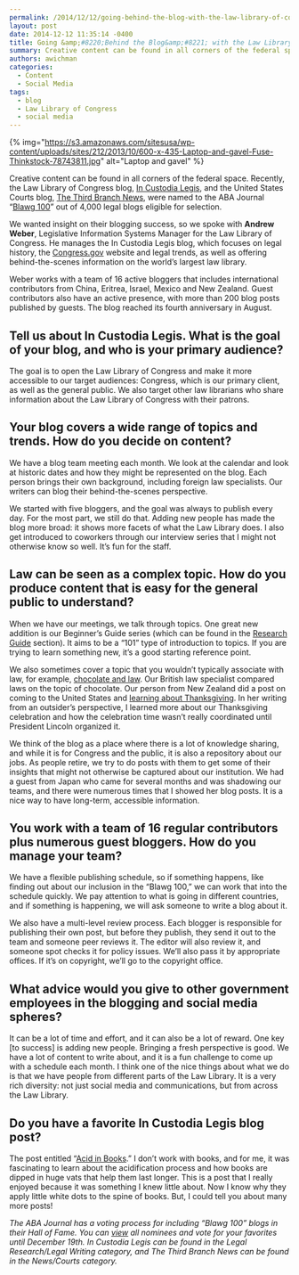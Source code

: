 ```yaml
---
permalink: /2014/12/12/going-behind-the-blog-with-the-law-library-of-congress/
layout: post
date: 2014-12-12 11:35:14 -0400
title: Going &amp;#8220;Behind the Blog&amp;#8221; with the Law Library of Congress
summary: Creative content can be found in all corners of the federal space. Recently, the Law Library of Congress blog, In&nbsp;Custodia Legis, and the United States Courts blog, The Third Branch News, were named to the&nbsp;ABA Journal&nbsp;&ldquo;Blawg 100&rdquo; out of 4,000 legal blogs eligible for selection. We wanted insight on their blogging success, so we spoke
authors: awichman
categories:
  - Content
  - Social Media
tags:
  - blog
  - Law Library of Congress
  - social media
---
```


{% img="https://s3.amazonaws.com/sitesusa/wp-content/uploads/sites/212/2013/10/600-x-435-Laptop-and-gavel-Fuse-Thinkstock-78743811.jpg" alt="Laptop and gavel" %} 

Creative content can be found in all corners of the federal space. Recently, the Law Library of Congress blog, [In Custodia Legis](http://blogs.gov.gov/law/), and the United States Courts blog, [The Third Branch News](http://news.uscourts.gov/), were named to the ABA Journal “[Blawg 100](http://www.abajournal.com/blawg100)” out of 4,000 legal blogs eligible for selection.

We wanted insight on their blogging success, so we spoke with **Andrew Weber**, Legislative Information Systems Manager for the Law Library of Congress. He manages the In Custodia Legis blog, which focuses on legal history, the [Congress.gov](https://www.congress.gov/) website and legal trends, as well as offering behind-the-scenes information on the world’s largest law library.

Weber works with a team of 16 active bloggers that includes international contributors from China, Eritrea, Israel, Mexico and New Zealand. Guest contributors also have an active presence, with more than 200 blog posts published by guests. The blog reached its fourth anniversary in August.

## **Tell us about In Custodia Legis. What is the goal of your blog, and who is your primary audience?**

The goal is to open the Law Library of Congress and make it more accessible to our target audiences: Congress, which is our primary client, as well as the general public. We also target other law librarians who share information about the Law Library of Congress with their patrons.

## **Your blog covers a wide range of topics and trends. How do you decide on content?**

We have a blog team meeting each month. We look at the calendar and look at historic dates and how they might be represented on the blog. Each person brings their own background, including foreign law specialists. Our writers can blog their behind-the-scenes perspective.

We started with five bloggers, and the goal was always to publish every day. For the most part, we still do that. Adding new people has made the blog more broad: it shows more facets of what the Law Library does. I also get introduced to coworkers through our interview series that I might not otherwise know so well. It’s fun for the staff.

## **Law can be seen as a complex topic. How do you produce content that is easy for the general public to understand?**

When we have our meetings, we talk through topics. One great new addition is our Beginner’s Guide series (which can be found in the [Research Guide](http://blogs.gov.gov/law/category/research-guide-2/) section). It aims to be a “101” type of introduction to topics. If you are trying to learn something new, it’s a good starting reference point.

We also sometimes cover a topic that you wouldn&#8217;t typically associate with law, for example, [chocolate and law](http://blogs.gov.gov/law/2011/05/chocolate-candy-and-the-law/). Our British law specialist compared laws on the topic of chocolate. Our person from New Zealand did a post on coming to the United States and [learning about Thanksgiving](http://blogs.gov.gov/law/2010/11/happy-thanksgiving/). In her writing from an outsider’s perspective, I learned more about our Thanksgiving celebration and how the celebration time wasn’t really coordinated until President Lincoln organized it.

We think of the blog as a place where there is a lot of knowledge sharing, and while it is for Congress and the public, it is also a repository about our jobs. As people retire, we try to do posts with them to get some of their insights that might not otherwise be captured about our institution. We had a guest from Japan who came for several months and was shadowing our teams, and there were numerous times that I showed her blog posts. It is a nice way to have long-term, accessible information.

## **You work with a team of 16 regular contributors plus numerous guest bloggers. How do you manage your team?**

We have a flexible publishing schedule, so if something happens, like finding out about our inclusion in the “Blawg 100,” we can work that into the schedule quickly. We pay attention to what is going in different countries, and if something is happening, we will ask someone to write a blog about it.

We also have a multi-level review process. Each blogger is responsible for publishing their own post, but before they publish, they send it out to the team and someone peer reviews it. The editor will also review it, and someone spot checks it for policy issues. We’ll also pass it by appropriate offices. If it’s on copyright, we’ll go to the copyright office.

## **What advice would you give to other government employees in the blogging and social media spheres?**

It can be a lot of time and effort, and it can also be a lot of reward. One key [to success] is adding new people. Bringing a fresh perspective is good. We have a lot of content to write about, and it is a fun challenge to come up with a schedule each month. I think one of the nice things about what we do is that we have people from different parts of the Law Library. It is a very rich diversity: not just social media and communications, but from across the Law Library.

## **Do you have a favorite In Custodia Legis blog post?**

The post entitled “[Acid in Books](http://blogs.gov.gov/law/2010/12/deacidification/).” I don’t work with books, and for me, it was fascinating to learn about the acidification process and how books are dipped in huge vats that help them last longer. This is a post that I really enjoyed because it was something I knew little about. Now I know why they apply little white dots to the spine of books. But, I could tell you about many more posts!

_The ABA Journal has a voting process for including &#8220;Blawg 100&#8221; blogs in their Hall of Fame. You can [view](http://www.abajournal.com/blawg100) all nominees and vote for your favorites until December 19th. In Custodia Legis can be found in the Legal Research/Legal Writing category, and The Third Branch News can be found in the News/Courts category._